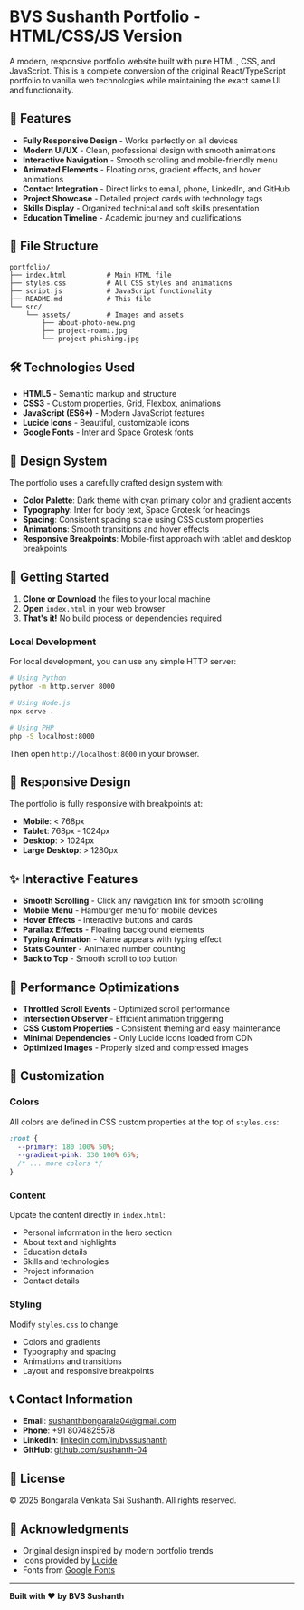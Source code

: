 # BVS Sushanth Portfolio - HTML/CSS/JS Version

A modern, responsive portfolio website built with pure HTML, CSS, and JavaScript. This is a complete conversion of the original React/TypeScript portfolio to vanilla web technologies while maintaining the exact same UI and functionality.

## 🚀 Features

- **Fully Responsive Design** - Works perfectly on all devices
- **Modern UI/UX** - Clean, professional design with smooth animations
- **Interactive Navigation** - Smooth scrolling and mobile-friendly menu
- **Animated Elements** - Floating orbs, gradient effects, and hover animations
- **Contact Integration** - Direct links to email, phone, LinkedIn, and GitHub
- **Project Showcase** - Detailed project cards with technology tags
- **Skills Display** - Organized technical and soft skills presentation
- **Education Timeline** - Academic journey and qualifications

## 📁 File Structure

```
portfolio/
├── index.html          # Main HTML file
├── styles.css          # All CSS styles and animations
├── script.js           # JavaScript functionality
├── README.md           # This file
└── src/
    └── assets/         # Images and assets
        ├── about-photo-new.png
        ├── project-roami.jpg
        └── project-phishing.jpg
```

## 🛠️ Technologies Used

- **HTML5** - Semantic markup and structure
- **CSS3** - Custom properties, Grid, Flexbox, animations
- **JavaScript (ES6+)** - Modern JavaScript features
- **Lucide Icons** - Beautiful, customizable icons
- **Google Fonts** - Inter and Space Grotesk fonts

## 🎨 Design System

The portfolio uses a carefully crafted design system with:

- **Color Palette**: Dark theme with cyan primary color and gradient accents
- **Typography**: Inter for body text, Space Grotesk for headings
- **Spacing**: Consistent spacing scale using CSS custom properties
- **Animations**: Smooth transitions and hover effects
- **Responsive Breakpoints**: Mobile-first approach with tablet and desktop breakpoints

## 🚀 Getting Started

1. **Clone or Download** the files to your local machine
2. **Open** `index.html` in your web browser
3. **That's it!** No build process or dependencies required

### Local Development

For local development, you can use any simple HTTP server:

```bash
# Using Python
python -m http.server 8000

# Using Node.js
npx serve .

# Using PHP
php -S localhost:8000
```

Then open `http://localhost:8000` in your browser.

## 📱 Responsive Design

The portfolio is fully responsive with breakpoints at:

- **Mobile**: < 768px
- **Tablet**: 768px - 1024px
- **Desktop**: > 1024px
- **Large Desktop**: > 1280px

## ✨ Interactive Features

- **Smooth Scrolling** - Click any navigation link for smooth scrolling
- **Mobile Menu** - Hamburger menu for mobile devices
- **Hover Effects** - Interactive buttons and cards
- **Parallax Effects** - Floating background elements
- **Typing Animation** - Name appears with typing effect
- **Stats Counter** - Animated number counting
- **Back to Top** - Smooth scroll to top button

## 🎯 Performance Optimizations

- **Throttled Scroll Events** - Optimized scroll performance
- **Intersection Observer** - Efficient animation triggering
- **CSS Custom Properties** - Consistent theming and easy maintenance
- **Minimal Dependencies** - Only Lucide icons loaded from CDN
- **Optimized Images** - Properly sized and compressed images

## 🔧 Customization

### Colors
All colors are defined in CSS custom properties at the top of `styles.css`:

```css
:root {
  --primary: 180 100% 50%;
  --gradient-pink: 330 100% 65%;
  /* ... more colors */
}
```

### Content
Update the content directly in `index.html`:
- Personal information in the hero section
- About text and highlights
- Education details
- Skills and technologies
- Project information
- Contact details

### Styling
Modify `styles.css` to change:
- Colors and gradients
- Typography and spacing
- Animations and transitions
- Layout and responsive breakpoints

## 📞 Contact Information

- **Email**: sushanthbongarala04@gmail.com
- **Phone**: +91 8074825578
- **LinkedIn**: [linkedin.com/in/bvssushanth](https://linkedin.com/in/bvssushanth)
- **GitHub**: [github.com/sushanth-04](https://github.com/sushanth-04)

## 📄 License

© 2025 Bongarala Venkata Sai Sushanth. All rights reserved.

## 🙏 Acknowledgments

- Original design inspired by modern portfolio trends
- Icons provided by [Lucide](https://lucide.dev/)
- Fonts from [Google Fonts](https://fonts.google.com/)

---

**Built with ❤️ by BVS Sushanth**